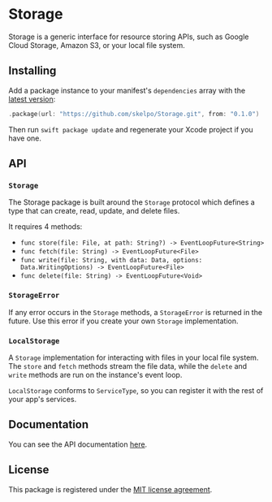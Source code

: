 # Storage

Storage is a generic interface for resource storing APIs, such as Google Cloud Storage, Amazon S3, or your local file system.

## Installing

Add a package instance to your manifest's `dependencies` array with the [latest version](https://github.com/skelpo/Storage/releases/latest):

```swift
.package(url: "https://github.com/skelpo/Storage.git", from: "0.1.0")
```

Then run `swift package update` and regenerate your Xcode project if you have one.

## API

### `Storage`

The Storage package is built around the `Storage` protocol which defines a type that can create, read, update, and delete files.

It requires 4 methods:

- `func store(file: File, at path: String?) -> EventLoopFuture<String>`
- `func fetch(file: String) -> EventLoopFuture<File>`
- `func write(file: String, with data: Data, options: Data.WritingOptions) -> EventLoopFuture<File>`
- `func delete(file: String) -> EventLoopFuture<Void>`


### `StorageError`

If any error occurs in the `Storage` methods, a `StorageError` is returned in the future. Use this error if you create your own `Storage` implementation.

### `LocalStorage`

A `Storage` implementation for interacting with files in your local file system. The `store` and `fetch` methods stream the file data, while the `delete` and `write` methods are run on the instance's event loop.

`LocalStorage` conforms to `ServiceType`, so you can register it with the rest of your app's services.

## Documentation

You can see the API documentation [here](http://www.skelpo.codes/Storage).

## License

This package is registered under the [MIT license agreement](https://github.com/skelpo/Storage/blob/master/LICENSE).